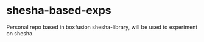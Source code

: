 # shesha-based-exps
Personal repo based in boxfusion shesha-library, will be used to experiment on shesha.
